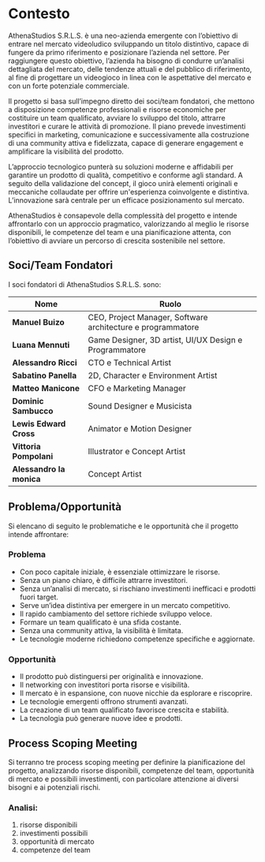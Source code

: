 # Contesto

AthenaStudios S.R.L.S. è una neo-azienda emergente con l’obiettivo di entrare nel
mercato videoludico sviluppando un titolo distintivo, capace di fungere da
primo riferimento e posizionare l’azienda nel settore.
Per raggiungere questo obiettivo, l’azienda ha bisogno di condurre un’analisi
dettagliata del mercato, delle tendenze attuali e del pubblico di riferimento,
al fine di progettare un videogioco in linea con le aspettative del mercato e
con un forte potenziale commerciale.

Il progetto si basa sull’impegno diretto dei soci/team fondatori, che mettono a
disposizione competenze professionali e risorse economiche per costituire un
team qualificato, avviare lo sviluppo del titolo, attrarre investitori e
curare le attività di promozione.
Il piano prevede investimenti specifici in marketing, comunicazione e
successivamente alla costruzione di una community attiva e fidelizzata,
capace di generare engagement e amplificare la visibilità del prodotto.

L’approccio tecnologico punterà su soluzioni moderne e affidabili per garantire
un prodotto di qualità, competitivo e conforme agli standard.
A seguito della validazione del concept, il gioco unirà elementi originali e
meccaniche collaudate per offrire un'esperienza coinvolgente e distintiva.
L’innovazione sarà centrale per un efficace posizionamento sul mercato.

AthenaStudios è consapevole della complessità del progetto e intende affrontarlo
con un approccio pragmatico, valorizzando al meglio le risorse disponibili, le
competenze del team e una pianificazione attenta, con l’obiettivo di avviare
un percorso di crescita sostenibile nel settore.

## Soci/Team Fondatori

I soci fondatori di AthenaStudios S.R.L.S. sono:

[//]: # (table)

| Nome                     | Ruolo                                                       |
|--------------------------|-------------------------------------------------------------|
| **Manuel Buizo**         | CEO, Project Manager, Software architecture e programmatore |
| **Luana Mennuti**        | Game Designer, 3D artist, UI/UX Design e Programmatore      |
| **Alessandro Ricci**     | CTO e Technical Artist                                      |
| **Sabatino Panella**     | 2D, Character e Environment Artist                          |
| **Matteo Manicone**      | CFO e Marketing Manager                                     |
| **Dominic Sambucco**     | Sound Designer e Musicista                                  |
| **Lewis Edward Cross**   | Animator e Motion Designer                                  |
| **Vittoria Pompolani**   | Illustrator e Concept Artist                                |
| **Alessandro la monica** | Concept Artist                                              |

## Problema/Opportunità

Si elencano di seguito le problematiche e le opportunità che il progetto intende affrontare:

### Problema

- Con poco capitale iniziale, è essenziale ottimizzare le risorse.
- Senza un piano chiaro, è difficile attrarre investitori.
- Senza un’analisi di mercato, si rischiano investimenti inefficaci e prodotti fuori target.
- Serve un’idea distintiva per emergere in un mercato competitivo.
- Il rapido cambiamento del settore richiede sviluppo veloce.
- Formare un team qualificato è una sfida costante.
- Senza una community attiva, la visibilità è limitata.
- Le tecnologie moderne richiedono competenze specifiche e aggiornate.

### Opportunità

- Il prodotto può distinguersi per originalità e innovazione.
- Il networking con investitori porta risorse e visibilità.
- Il mercato è in espansione, con nuove nicchie da esplorare e riscoprire.
- Le tecnologie emergenti offrono strumenti avanzati.
- La creazione di un team qualificato favorisce crescita e stabilità.
- La tecnologia può generare nuove idee e prodotti.

## Process Scoping Meeting

Si terranno tre process scoping meeting per definire la pianificazione del progetto, analizzando
risorse disponibili, competenze del team, opportunità di mercato e possibili investimenti,
con particolare attenzione ai diversi bisogni e ai potenziali rischi.

### Analisi:

1. risorse disponibili
2. investimenti possibili
3. opportunità di mercato
4. competenze del team
